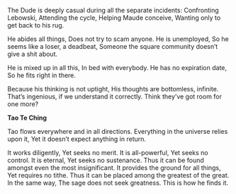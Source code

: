 The Dude is deeply casual during all the separate incidents:
Confronting Lebowski,
Attending the cycle,
Helping Maude conceive,
Wanting only to get back to his rug.

He abides all things,
Does not try to scam anyone.
He is unemployed,
So he seems like a loser, a deadbeat,
Someone the square community doesn’t give a shit about.

He is mixed up in all this,
In bed with everybody.
He has no expiration date,
So he fits right in there.

Because his thinking is not uptight,
His thoughts are bottomless, infinite.
That’s ingenious, if we understand it correctly.
Think they’ve got room for one more?

**Tao Te Ching**

Tao flows everywhere and in all directions.
Everything in the universe relies upon it,
Yet it doesn’t expect anything in return.

It works diligently,
Yet seeks no merit.
It is all-powerful,
Yet seeks no control.
It is eternal,
Yet seeks no sustenance.
Thus it can be found amongst even the most insignificant.
It provides the ground for all things,
Yet requires no tithe.
Thus it can be placed among the greatest of the great.
In the same way,
The sage does not seek greatness.
This is how he finds it.